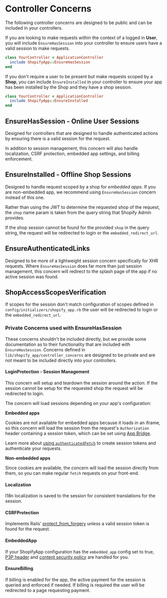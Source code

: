 # Controller Concerns

The following controller concerns are designed to be public and can be included in your controllers.

If you are looking to make requests within the context of a logged in **User**, you will include `EnsureHasSession` into your controller to ensure users have a valid session to make requests.


```ruby
class YourController < ApplicationController
  include ShopifyApp::EnsureHasSession
end
```

If you don't require a user to be present but make requests scoped by a **Shop**, you can include `EnsureInstalled` in your controller to ensure your app has been installed by the Shop and they have a shop session.

```ruby
class YourController < ApplicationController
  include ShopifyApp::EnsureInstalled
end
```

## EnsureHasSession - Online User Sessions
Designed for controllers that are designed to handle authenticated actions by ensuring there is a valid session for the request.

In addition to session management, this concern will also handle localization, CSRF protection, embedded app settings, and billing enforcement.

## EnsureInstalled - Offline Shop Sessions
Designed to handle request scoped by a shop for *embedded apps*. If you are non-embedded app, we recommend using `EnsureHasSession` concern instead of this one.

Rather than using the JWT to determine the requested shop of the request, the `shop` name param is taken from the query string that Shopify Admin provides.

If the shop session cannot be found for the provided `shop` in the query string, the request will be redirected to login or the `embedded_redirect_url`.

## EnsureAuthenticatedLinks
Designed to be more of a lightweight session concern specifically for XHR requests. Where `EnsureHasSession` does far more than just session management, this concern will redirect to the splash page of the app if no active session was found.

## ShopAccessScopesVerification
If scopes for the session don't match configuration of scopes defined in `config/initializers/shopify_app.rb` the user will be redirected to login or the `embedded_redirect_url`.

### Private Concerns used with EnsureHasSession
These concerns shouldn't be included directly, but we provide some documentation as to their functionality that are included with `EnsureHasSession`. Concerns defined in `lib/shopify_app/controller_concerns` are designed to be private and are not meant to be included directly into your controllers.

#### LoginProtection - Session Management
This concern will setup and teardown the session around the action. If the session cannot be setup for the requested shop the request will be redirected to login.

The concern will load sessions depending on your app's configuration:

**Embedded apps**

Cookies are not available for embedded apps because it loads in an iframe, so this concern will load the session from the request's `Authorization` header containing a session token, which can be set using [App Bridge](https://shopify.dev/apps/tools/app-bridge).

Learn more about [using `authenticatedFetch`](https://shopify.dev/apps/auth/oauth/session-tokens/getting-started#step-2-authenticate-your-requests) to create session tokens and authenticate your requests.

**Non-embedded apps**

Since cookies are available, the concern will load the session directly from them, so you can make regular `fetch` requests on your front-end.

#### Localization
I18n localization is saved to the session for consistent translations for the session.

#### CSRFProtection
Implements Rails' [protect_from_forgery](https://api.rubyonrails.org/classes/ActionController/RequestForgeryProtection/ClassMethods.html#method-i-protect_from_forgery) unless a valid session token is found for the request.

#### EmbeddedApp
If your ShopifyApp configuration has the `embedded_app` config set to true, [P3P header](https://www.w3.org/P3P/) and [content security policy](https://developer.mozilla.org/en-US/docs/Web/HTTP/CSP) are handled for you.

#### EnsureBilling
If billing is enabled for the app, the active payment for the session is queried and enforced if needed. If billing is required the user will be redirected to a page requesting payment.

